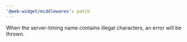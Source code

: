 ```yaml
---
'@web-widget/middlewares': patch
---
```


When the server-timing name contains illegal characters, an error will be thrown.
